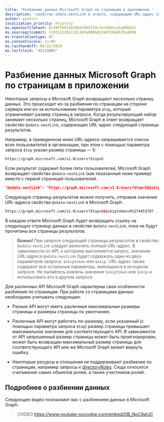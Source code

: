 ```yaml
---
title: 'Разбиение данных Microsoft Graph по страницам в приложении '
description: 'свойство odata.nextLink в ответе, содержащем URL-адрес следующей страницы результатов. '
author: piotrci
localization_priority: Priority
ms.openlocfilehash: 8c39ff697de2d6afdb2f24c1ec99d2ce5a89b32c
ms.sourcegitcommit: 7c03131291113c343a98bb0234d31bd4535a4050
ms.translationtype: HT
ms.contentlocale: ru-RU
ms.lasthandoff: 06/22/2019
ms.locfileid: "35133805"
---
```

# <a name="paging-microsoft-graph-data-in-your-app"></a>Разбиение данных Microsoft Graph по страницам в приложении 

Некоторые запросы к Microsoft Graph возвращают несколько страниц данных. Это происходит из-за разбиения по страницам на стороне сервера или из-за использования параметра `$top`, который ограничивает размер страниц в запросе. Когда результирующий набор занимает несколько страниц, Microsoft Graph в ответ возвращает свойство `@odata.nextLink`, содержащее URL-адрес следующей страницы результатов. 

Например, в приведенном ниже URL-адресе запрашивается список всех пользователей в организации, при этом с помощью параметра запроса `$top` указан размер страницы — 5:

```html
https://graph.microsoft.com/v1.0/users?$top=5
```

Если результат содержит более пяти пользователей, Microsoft Graph возвращает свойство `@odata:nextLink` (как показанный ниже пример) вместе с первой страницей пользователей.

```json
"@odata.nextLink": "https://graph.microsoft.com/v1.0/users?$top=5&$skiptoken=X%274453707 ... 6633B900000000000000000000%27"
```

Следующую страницу результатов можно получить, отправив значение URL-адреса свойства `@odata:nextLink` в Microsoft Graph. 

```html
https://graph.microsoft.com/v1.0/users?$top=5&$skiptoken=X%274453707 ... 6633B900000000000000000000%27
```

В каждом ответе Microsoft Graph будет возвращать ссылку на следующую страницу данных в свойстве `@odata:nextLink`, пока не будут прочитаны все страницы результатов.

>**Важно!** При запросе следующей страницы результатов в свойство `@odata:nextLink` следует включить полный URL-адрес. В зависимости от API, к которому выполняется запрос, значение URL-адреса `@odata:nextLink` будет содержать один из двух параметров запроса: `$skiptoken` или `$skip`. URL-адрес также содержит все остальные параметры, имеющиеся в исходном запросе. Не пытайтесь извлечь значение `$skiptoken` или `$skip` и использовать его в другом запросе. 

Для различных API Microsoft Graph характерны свои особенности разбиения по страницам. При работе со страницами данных необходимо учитывать следующее:

- Разные API могут иметь различные максимальные размеры страницы и размеры страницы по умолчанию.
- Различные API могут работать по-разному, если указанный (с помощью параметра запроса `$top`) размер страницы превышает максимальное значение для соответствующего API. В зависимости от API запрошенный размер страницы может быть проигнорирован, может быть возвращен максимальный размер страницы для соответствующего API или же Microsoft Graph может вернуть ошибку.
 
- Некоторые ресурсы и отношения не поддерживают разбиение по страницам, например запросы к [directoryRoles](/graph/api/resources/directoryrole?view=graph-rest-1.0).
Сюда относится считывание самих объектов ролей, а также участников ролей.

## <a name="learn-more-about-paging"></a>Подробнее о разбиении данных
Следующее видео познакомит вас с разбиением данных в Microsoft Graph.

> [!VIDEO https://www.youtube-nocookie.com/embed/DB_NoC9a1JI]